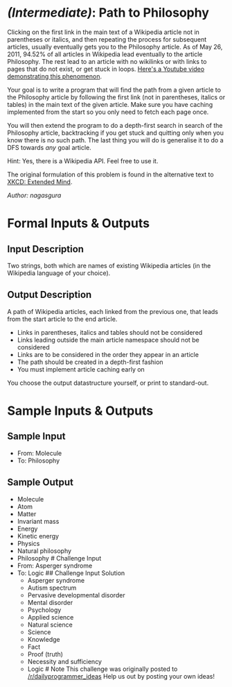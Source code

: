 

# _(Intermediate)_: Path to Philosophy

Clicking on the first link in the main text of a Wikipedia article not in parentheses or italics, and then repeating the process for subsequent articles, usually eventually gets you to the Philosophy article. As of May 26, 2011, 94.52% of all articles in Wikipedia lead eventually to the article Philosophy. The rest lead to an article with no wikilinks or with links to pages that do not exist, or get stuck in loops. [Here's a Youtube video demonstrating this phenomenon](http://www.youtube.c%0Aom/watch?v=vehDe2lSptU).

Your goal is to write a program that will find the path from a given article to the Philosophy article by following the first link (not in parentheses, italics or tables) in the main text of the given article. Make sure you have caching implemented from the start so you only need to fetch each page once.

You will then extend the program to do a depth-first search in search of the Philosophy article, backtracking if you get stuck and quitting only when you know there is no such path. The last thing you will do is generalise it to do a DFS towards _any_ goal article.

Hint: Yes, there is a Wikipedia API. Feel free to use it.

The original formulation of this problem is found in the alternative text to [XKCD: Extended Mind](http://www.youtube.com/watch?v=vehDe2lSptU).

_Author: nagasgura_

# Formal Inputs & Outputs

## Input Description

Two strings, both which are names of existing Wikipedia articles (in the Wikipedia language of your choice).

## Output Description

A path of Wikipedia articles, each linked from the previous one, that leads from the start article to the end article.

- Links in parentheses, italics and tables should not be considered
- Links leading outside the main article namespace should not be considered
- Links are to be considered in the order they appear in an article
- The path should be created in a depth-first fashion
- You must implement article caching early on

You choose the output datastructure yourself, or print to standard-out.

# Sample Inputs & Outputs

## Sample Input

- From: Molecule
- To: Philosophy

## Sample Output

- Molecule
- Atom
- Matter
- Invariant mass
- Energy
- Kinetic energy
- Physics
- Natural philosophy
- Philosophy # Challenge Input
- From: Asperger syndrome
- To: Logic ## Challenge Input Solution
  - Asperger syndrome
  - Autism spectrum
  - Pervasive developmental disorder
  - Mental disorder
  - Psychology
  - Applied science
  - Natural science
  - Science
  - Knowledge
  - Fact
  - Proof (truth)
  - Necessity and sufficiency
  - Logic # Note This challenge was originally posted to [/r/dailyprogrammer\_ideas](/r/dailyprogrammer_ideas) Help us out by posting your own ideas!

